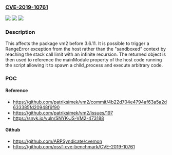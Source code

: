 ### [CVE-2019-10761](https://cve.mitre.org/cgi-bin/cvename.cgi?name=CVE-2019-10761)
![](https://img.shields.io/static/v1?label=Product&message=vm2&color=blue)
![](https://img.shields.io/static/v1?label=Version&message=%3C%203.6.11%20&color=brighgreen)
![](https://img.shields.io/static/v1?label=Vulnerability&message=Sandbox%20Bypass&color=brighgreen)

### Description

This affects the package vm2 before 3.6.11. It is possible to trigger a RangeError exception from the host rather than the "sandboxed" context by reaching the stack call limit with an infinite recursion. The returned object is then used to reference the mainModule property of the host code running the script allowing it to spawn a child_process and execute arbitrary code.

### POC

#### Reference
- https://github.com/patriksimek/vm2/commit/4b22d704e4794af63a5a2d633385fd20948f6f90
- https://github.com/patriksimek/vm2/issues/197
- https://snyk.io/vuln/SNYK-JS-VM2-473188

#### Github
- https://github.com/ARPSyndicate/cvemon
- https://github.com/ossf-cve-benchmark/CVE-2019-10761

